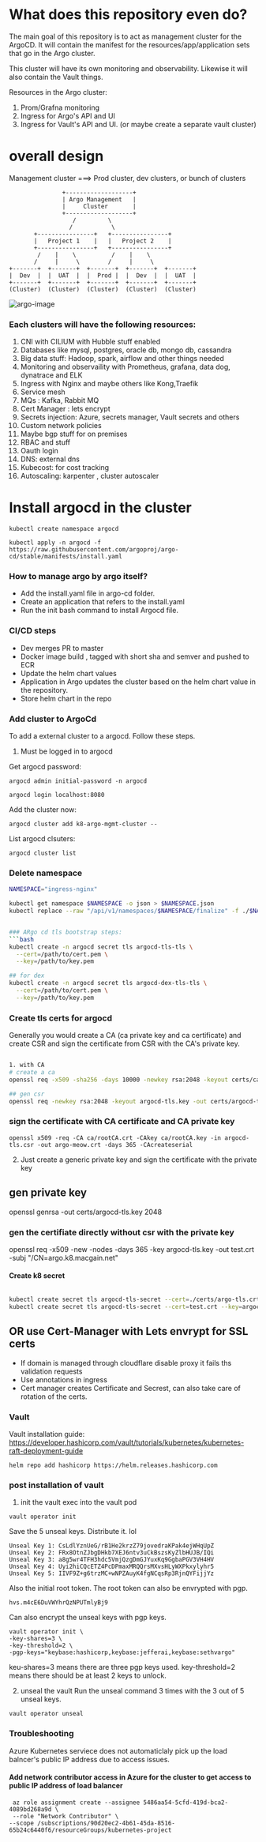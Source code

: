 # What does this repository even do?
The main goal of this repository is to act as management cluster for the ArgoCD. It will contain the manifest for the resources/app/application sets that go in the Argo cluster. 

This cluster will have its own monitoring and observability. Likewise it will also contain the Vault things.

Resources in the Argo cluster:
1. Prom/Grafna monitoring
2. Ingress for Argo's API and UI
3. Ingress for Vault's API and UI. (or maybe create a separate vault cluster)



# overall design


Management cluster  ===> Prod cluster, dev clusters, or bunch of clusters

                   +-------------------+
                   | Argo Management   |
                   |     Cluster       |
                   +-------------------+
                      /         \
                     /           \
           +----------------+   +----------------+
           |   Project 1    |   |   Project 2    |
           +----------------+   +----------------+
            /    |    \          /    |    \
           /     |     \        /     |     \
    +-------+  +-------+  +-------+  +-------+  +-------+
    |  Dev  |  |  UAT  |  |  Prod |  |  Dev  |  |  UAT  |
    +-------+  +-------+  +-------+  +-------+  +-------+
    (Cluster)  (Cluster)  (Cluster)  (Cluster)  (Cluster)


![argo-image](./images/argo-arch-diagram.webp)



### Each clusters will have the following resources:
1. CNI with CILIUM with Hubble stuff enabled
2. Databases like mysql, postgres, oracle db, mongo db, cassandra
3. Big data stuff: Hadoop, spark, airflow and other things needed
4. Monitoring and observaility with Prometheus, grafana, data dog, dynatrace and ELK
5. Ingress with Nginx and maybe others like Kong,Traefik
6. Service mesh
7. MQs : Kafka, Rabbit MQ
8. Cert Manager : lets encrypt
9. Secrets injection: Azure, secrets manager, Vault secrets and others
10. Custom network policies 
11. Maybe bgp stuff for on premises
12. RBAC and stuff
13. Oauth login 
14. DNS: external dns
15. Kubecost: for cost tracking
16. Autoscaling: karpenter , cluster autoscaler





# Install argocd in the cluster
```
kubectl create namespace argocd

kubectl apply -n argocd -f https://raw.githubusercontent.com/argoproj/argo-cd/stable/manifests/install.yaml 
```

### How to manage argo by argo itself?
- Add the install.yaml file in argo-cd folder. 
- Create an application that refers to the install.yaml 
- Run the init bash command to install Argocd file.


### CI/CD steps
- Dev merges PR to master
- Docker image build , tagged with short sha and semver and pushed to ECR
- Update the helm chart values
- Application in Argo updates the cluster based on the helm chart value in the repository. 
- Store helm chart in the repo

### Add cluster to ArgoCd
To add a external cluster to a argocd. Follow these steps.
1. Must be logged in to argocd

Get argocd password:
```
argocd admin initial-password -n argocd 
```

```
argocd login localhost:8080
```

Add the cluster now:
```
argocd cluster add k8-argo-mgmt-cluster --
```
List argocd clsuters:
```
argocd cluster list

```

### Delete namespace

```bash
NAMESPACE="ingress-nginx"

kubectl get namespace $NAMESPACE -o json > $NAMESPACE.json
kubectl replace --raw "/api/v1/namespaces/$NAMESPACE/finalize" -f ./$NAMESPACE.json


### ARgo cd tls bootstrap steps:
```bash
kubectl create -n argocd secret tls argocd-tls-tls \
  --cert=/path/to/cert.pem \
  --key=/path/to/key.pem

## for dex
kubectl create -n argocd secret tls argocd-dex-tls-tls \
  --cert=/path/to/cert.pem \
  --key=/path/to/key.pem

```


### Create tls certs for argocd 

Generally you would create a CA (ca private key and ca certificate) and create CSR and sign the certificate from CSR with the CA's private key. 
```bash

1. with CA
# create a ca
openssl req -x509 -sha256 -days 10000 -newkey rsa:2048 -keyout certs/ca/rootCA.key -out certs/ca/rootCA.crt

## gen csr
openssl req -newkey rsa:2048 -keyout argocd-tls.key -out certs/argocd-tls.csr

```
### sign the certificate with CA certificate and CA private key
```
openssl x509 -req -CA ca/rootCA.crt -CAkey ca/rootCA.key -in argocd-tls.csr -out argo-meow.crt -days 365 -CAcreateserial

```

2. Just create a generic private key and sign the certificate with the private key
## gen private key
openssl genrsa -out certs/argocd-tls.key 2048


### gen the certifiate directly without csr with the private key
 openssl req -x509 -new -nodes -days 365 -key argocd-tls.key -out test.crt -subj "/CN=argo.k8.macgain.net"


#### Create k8 secret 
```bash

kubectl create secret tls argocd-tls-secret --cert=./certs/argo-tls.crt --key=./certs/argocd-tls.key -n argocd
kubectl create secret tls argocd-tls-secret --cert=test.crt --key=argocd-tls.key -n argocd


```


## OR use Cert-Manager with Lets envrypt for SSL certs
- If domain is managed through cloudflare disable proxy it fails ths validation requests
- Use annotations in ingress
- Cert manager creates Certificate and Secrest, can also take care of rotation of the certs.


### Vault
Vault installation guide: https://developer.hashicorp.com/vault/tutorials/kubernetes/kubernetes-raft-deployment-guide 
```
helm repo add hashicorp https://helm.releases.hashicorp.com
```

### post installation of vault

1. init the vault
exec into the vault pod
```
vault operator init
```
Save the 5 unseal keys. Distribute it. lol

```
Unseal Key 1: CsLdlYznUeG/rB1He2krzZ79jovedraKPak4ejWHqUpZ
Unseal Key 2: FRx8OtnZJbgDHkb7XEJ6ntv3uCkBszsKyZlbHUJB/IQi
Unseal Key 3: a8g5wr4TFH3hdc5VmjQzgDmGJYuxKq9GgbaPGV3VH4HV
Unseal Key 4: Uyi2hiCQcETZ4PcDPmaxMRQQrsMXvsHLyWXPkxylyhr5
Unseal Key 5: IIVF9Z+g6trzMC+wNPZAuyK4fgNCqsRp3RjnQYFijjYz
```
Also the initial root token. The root token can also be envrypted with pgp.
```
hvs.m4cE6DuVWYhrQzNPUTmlyBj9

```

Can also encrypt the unseal keys with pgp keys.

```
vault operator init \ 
-key-shares=3 \
-key-threshold=2 \
-pgp-keys="keybase:hashicorp,keybase:jefferai,keybase:sethvargo"
```

keu-shares=3 means there are three pgp keys used. 
key-threshold=2 means there should be at least 2 keys to unlock.


2. unseal the vault
Run the unseal command 3 times with the 3 out of 5 unseal keys.
```
vault operator unseal

```


### Troubleshooting

Azure Kubernetes serviece does not automaticlaly pick up the load balncer's public IP address due to access issues.
####  Add network contributor access in Azure for the cluster to get access to public IP address of load balancer
```
 az role assignment create --assignee 5486aa54-5cfd-419d-bca2-4089bd268a9d \
 --role "Network Contributor" \
--scope /subscriptions/90d20ec2-4b61-45da-8516-65b24c6440f6/resourceGroups/kubernetes-project
````